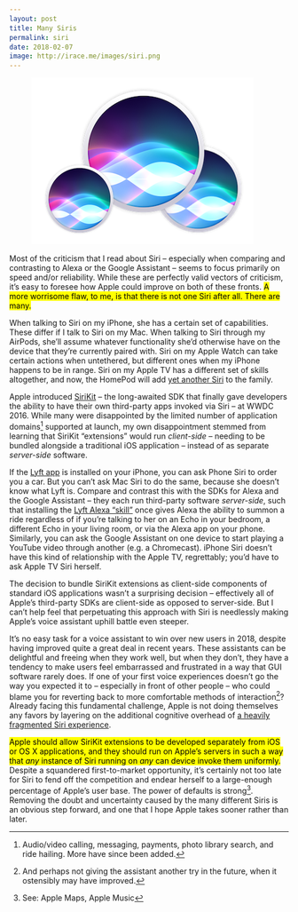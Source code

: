 ```yaml
---
layout: post
title: Many Siris
permalink: siri
date: 2018-02-07
image: http://irace.me/images/siri.png
---
```


<figure>
  <img src="/images/siri.png">
</figure>

Most of the criticism that I read about Siri – especially when comparing and contrasting to Alexa or the Google Assistant – seems to focus primarily on speed and/or reliability. While these are perfectly valid vectors of criticism, it’s easy to foresee how Apple could improve on both of these fronts. <mark>A more worrisome flaw, to me, is that there is not one Siri after all. There are many.</mark>

When talking to Siri on my iPhone, she has a certain set of capabilities. These differ if I talk to Siri on my Mac. When talking to Siri through my AirPods, she’ll assume whatever functionality she’d otherwise have on the device that they’re currently paired with. Siri on my Apple Watch can take certain actions when untethered, but different ones when my iPhone happens to be in range. Siri on my Apple TV has a different set of skills altogether, and now, the HomePod will add [yet another Siri](https://twitter.com/stevekovach/status/957978035474649091) to the family.

Apple introduced [SiriKit](https://developer.apple.com/sirikit/) – the long-awaited SDK that finally gave developers the ability to have their own third-party apps invoked via Siri – at WWDC 2016. While many were disappointed by the limited number of application domains[^1] supported at launch, my own disappointment stemmed from learning that SiriKit “extensions” would run _client-side_ – needing to be bundled alongside a traditional iOS application – instead of as separate _server-side_ software.

If the [Lyft app](https://itunes.apple.com/us/app/lyft/id529379082?mt=8) is installed on your iPhone, you can ask Phone Siri to order you a car. But you can’t ask Mac Siri to do the same, because she doesn’t know what Lyft is. Compare and contrast this with the SDKs for Alexa and the Google Assistant – they each run third-party software _server-side_, such that installing the [Lyft Alexa “skill”](https://www.amazon.com/Lyft/dp/B01FV34BGE) once gives Alexa the ability to summon a ride regardless of if you’re talking to her on an Echo in your bedroom, a different Echo in your living room, or via the Alexa app on your phone. Similarly, you can ask the Google Assistant on one device to start playing a YouTube video through another (e.g. a Chromecast). iPhone Siri doesn’t have this kind of relationship with the Apple TV, regrettably; you’d have to ask Apple TV Siri herself.

The decision to bundle SiriKit extensions as client-side components of standard iOS applications wasn’t a surprising decision – effectively all of Apple’s third-party SDKs are client-side as opposed to server-side. But I can’t help feel that perpetuating this approach with Siri is needlessly making Apple’s voice assistant uphill battle even steeper.

It’s no easy task for a voice assistant to win over new users in 2018, despite having improved quite a great deal in recent years. These assistants can be delightful and freeing when they work well, but when they don’t, they have a tendency to make users feel embarrassed and frustrated in a way that GUI software rarely does. If one of your first voice experiences doesn’t go the way you expected it to – especially in front of other people – who could blame you for reverting back to more comfortable methods of interaction[^2]? Already facing this fundamental challenge, Apple is not doing themselves any favors by layering on the additional cognitive overhead of [a heavily fragmented Siri experience](https://twitter.com/flufffel/status/960935055412604933).

<mark>Apple should allow SiriKit extensions to be developed separately from iOS or OS X applications, and they should run on Apple’s servers in such a way that <em>any</em> instance of Siri running on <em>any</em> can device invoke them uniformly.</mark> Despite a squandered first-to-market opportunity, it’s certainly not too late for Siri to fend off the competition and endear herself to a large-enough percentage of Apple’s user base. The power of defaults is strong[^3]. Removing the doubt and uncertainty caused by the many different Siris is an obvious step forward, and one that I hope Apple takes sooner rather than later.

[^1]:	Audio/video calling, messaging, payments, photo library search, and ride hailing. More have since been added.

[^2]: And perhaps not giving the assistant another try in the future, when it ostensibly may have improved.

[^3]:	See: Apple Maps, Apple Music
